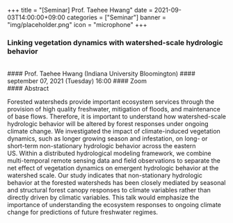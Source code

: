 ﻿+++
title = "[Seminar] Prof. Taehee Hwang"
date = 2021-09-03T14:00:00+09:00
categories = ["Seminar"]
banner = "img/placeholder.png"
icon = "microphone"
+++
###  Linking vegetation dynamics with watershed-scale hydrologic behavior
<br>
#### Prof. Taehee Hwang (Indiana University Bloomington)
#### september 07, 2021 (Tuesday) 16:00
#### Zoom
<br>
#### Abstract

Forested watersheds provide important ecosystem services through the provision of high quality freshwater, mitigation of floods, and maintenance of base flows. Therefore, it is important to understand how watershed-scale hydrologic behavior will be altered by forest responses under ongoing climate change. We investigated the impact of climate-induced vegetation dynamics, such as longer growing season and infestation, on long- or short-term non-stationary hydrologic behavior across the eastern US. Within a distributed hydrological modeling framework, we combine multi-temporal remote sensing data and field observations to separate the net effect of vegetation dynamics on emergent hydrologic behavior at the watershed scale. Our study indicates that non-stationary hydrologic behavior at the forested watersheds has been closely mediated by seasonal and structural forest canopy responses to climate variables rather than directly driven by climatic variables. This talk would emphasize the importance of understanding the ecosystem responses to ongoing climate change for predictions of future freshwater regimes.
